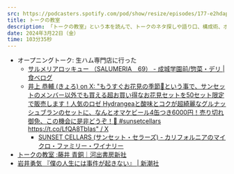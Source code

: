 ```yaml
---
src: https://podcasters.spotify.com/pod/show/resize/episodes/177-e2hdap0
title: トークの教室
description: 「トークの教室」という本を読んで、トークのネタ探しや語り口、構成術、ポッドキャストへの活かし方について話しました。
date: 2024年3月22日（金）
time: 103分35秒
---
```


- オープニングトーク: 生ハム専門店に行った
    - [サルメリアロッキュー （SALUMERIA　69） - 成城学園前/惣菜・デリ | 食べログ](https://tabelog.com/tokyo/A1318/A131814/13123698/)
    - [井上 恭輔 (きょろ) on X: "もうすぐお花見の季節🌸という事で、サンセットのメンバー以外でも買える超お買い得なお花見セットを50セット限定で販売します！人気のロゼ Hydrangeaと酸味とコクが超綺麗なグルナッシュブランのセットに、なんとオマケビール4缶つき6000円！売り切れ御免、この機会に是非どうぞ！🍷 #sunsetcellars https://t.co/LfQA8TbIas" / X](https://twitter.com/kyoro353/status/1768102836452335896)
        - [SUNSET CELLARS (サンセット・セラーズ) - カリフォルニアのマイクロ・ファミリー・ワイナリー](https://sunsetcellars.jp/products)
- [トークの教室 :藤井 青銅｜河出書房新社](https://www.kawade.co.jp/np/isbn/9784309631752/)
- [岩井勇気 『僕の人生には事件が起きない』 | 新潮社](https://www.shinchosha.co.jp/book/352881/)
